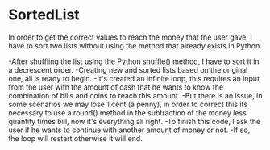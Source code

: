 # SortedList
In order to get the correct values to reach the money that the user gave, I have to sort two lists without using the method that already exists in Python.


-After shuffling the list using the Python shuffle() method, I have to sort it in a decrescent order.
-Creating new and sorted lists based on the original one, all is ready to begin.
-It's created an infinite loop, this requires an input from the user with the amount of cash that he wants to know the combination of bills and coins to reach this amount.
-But there is an issue, in some scenarios we may lose 1 cent (a penny), in order to correct this its necessary to use a round() method in the subtraction of the money less quantity times bill, now it's everything all right.
-To finish this code, I ask the user if he wants to continue with another amount of money or not.
-If so, the loop will restart otherwise it will end.
